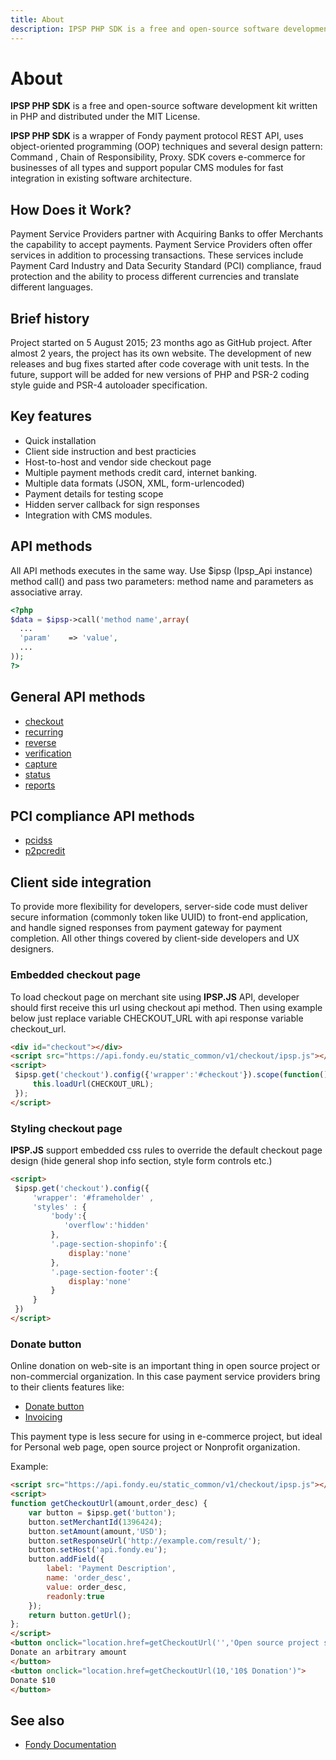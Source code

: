 ```yaml
---
title: About
description: IPSP PHP SDK is a free and open-source software development kit written in PHP and distributed under the MIT License
---
```


# About

**IPSP PHP SDK** is a free and open-source software development kit written in PHP and distributed under the MIT License. 

**IPSP PHP SDK** is a wrapper of Fondy payment protocol REST API, uses object-oriented programming (OOP) 
techniques and several design pattern: Command , Chain of Responsibility, Proxy. SDK covers e-commerce 
for businesses of all types and support popular CMS modules for fast integration in existing software architecture.


## How Does it Work?

Payment Service Providers partner with Acquiring Banks to offer Merchants the capability to 
accept payments. Payment Service Providers often offer services in addition to processing 
transactions. These services include Payment Card Industry and Data Security Standard (PCI) 
compliance, fraud protection and the ability to process different currencies and translate different languages.

## Brief history

Project started on 5 August 2015; 23 months ago as GitHub project. After almost 2 years, the project has its own website. 
The development of new releases and bug fixes started after code coverage with unit tests. In the future, 
support will be added for new versions of PHP and PSR-2 coding style guide and PSR-4 autoloader specification.

## Key features

- Quick installation
- Client side instruction and best practicies
- Host-to-host and vendor side checkout page
- Multiple payment methods credit card, internet banking.
- Multiple data formats (JSON, XML, form-urlencoded)
- Payment details for testing scope
- Hidden server callback for sign responses
- Integration with CMS modules.

## API methods

All API methods executes in the same way. Use $ipsp (Ipsp_Api instance) 
method call() and pass two parameters: method name and parameters as associative array.

```php
<?php
$data = $ipsp->call('method name',array(
  ...
  'param'    => 'value',
  ...
));
?>
```

<div class="row">
    <div class="col-sm-6">
    <h2>General API methods</h2>
    <nav class="cards section">
    <ul class="cards">
        <li><a href="/docs/api-methods/1.accept-purchase-hosted-payment-page.html">checkout</a></li>
        <li><a href="/docs/api-methods/3.purchase-using-card-token.html">recurring</a></li>
        <li><a href="/docs/api-methods/5.order-refund.html">reverse</a></li>
        <li><a href="/docs/api-methods/7.card-verification.html">verification</a></li>
        <li><a href="/docs/api-methods/8.order-capture.html">capture</a></li>
        <li><a href="/docs/api-methods/6.check-payment-status.html">status</a></li>
        <li><a href="/docs/api-methods/4.payment-report.html">reports</a></li>
    </ul>
    </nav>
    </div>
    <div class="col-sm-6">
        <h2>PCI compliance API methods</h2>
        <nav class="cards section">
        <ul>
            <li><a href="/docs/api-methods/2.accept-purchase-merchant-payment-page.html">pcidss</a></li>
            <li><a href="/docs/api-methods/9.p2p-card-credit.html">p2pcredit</a></li>
        </ul>
        </nav>
    </div>
</div>

## Client side integration

To provide more flexibility for developers, server-side code must deliver secure information 
(commonly token like UUID) to front-end application, and handle signed responses from payment gateway 
for payment completion. All other things covered by client-side developers and UX designers.

### Embedded checkout page

To load checkout page on merchant site using **IPSP.JS** API, developer should first receive this url using checkout api method. 
Then using example below just replace variable CHECKOUT_URL with api response variable checkout_url.

```html
<div id="checkout"></div>
<script src="https://api.fondy.eu/static_common/v1/checkout/ipsp.js"></script>
<script>
 $ipsp.get('checkout').config({'wrapper':'#checkout'}).scope(function(){
     this.loadUrl(CHECKOUT_URL);
 });
</script>
```

### Styling checkout page

**IPSP.JS** support embedded css rules to override the default checkout page design (hide general shop info section, style form controls etc.)

```html
<script>
 $ipsp.get('checkout').config({
     'wrapper': '#frameholder' ,
     'styles' : {
         'body':{
            'overflow':'hidden'
         },
         '.page-section-shopinfo':{
             display:'none'
         },
         '.page-section-footer':{
             display:'none'
         }
     }
 })
</script>
```

### Donate button

Online donation on web-site is an important thing in open source project or non-commercial organization. 
In this case payment service providers bring to their clients features like:

- [Donate button](https://en.wikipedia.org/wiki/Click-to-donate_site)
- [Invoicing](https://en.wikipedia.org/wiki/Electronic_invoicing)


This payment type is less secure for using in e-commerce project, but ideal for Personal web page, open source project or Nonprofit organization. 

Example:

```html
<script src="https://api.fondy.eu/static_common/v1/checkout/ipsp.js"></script>
<script>
function getCheckoutUrl(amount,order_desc) {
    var button = $ipsp.get('button');
    button.setMerchantId(1396424);
    button.setAmount(amount,'USD');
    button.setResponseUrl('http://example.com/result/');
    button.setHost('api.fondy.eu');
    button.addField({
        label: 'Payment Description',
        name: 'order_desc',
        value: order_desc,
        readonly:true
    });
    return button.getUrl();
};
</script>
<button onclick="location.href=getCheckoutUrl('','Open source project support')">
Donate an arbitrary amount
</button>
<button onclick="location.href=getCheckoutUrl(10,'10$ Donation')">
Donate $10
</button>
```

## See also

- [Fondy Documentation](https://docs.fondy.eu/)
